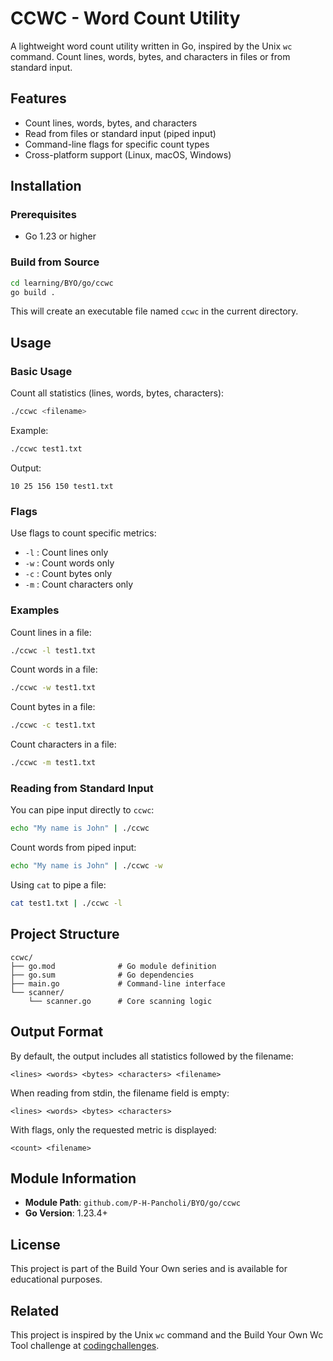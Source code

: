 # CCWC - Word Count Utility

A lightweight word count utility written in Go, inspired by the Unix `wc` command. Count lines, words, bytes, and characters in files or from standard input.

## Features

- Count lines, words, bytes, and characters
- Read from files or standard input (piped input)
- Command-line flags for specific count types
- Cross-platform support (Linux, macOS, Windows)

## Installation

### Prerequisites

- Go 1.23 or higher

### Build from Source

```bash
cd learning/BYO/go/ccwc
go build .
```

This will create an executable file named `ccwc` in the current directory.

## Usage

### Basic Usage

Count all statistics (lines, words, bytes, characters):

```bash
./ccwc <filename>
```

Example:
```bash
./ccwc test1.txt
```

Output:
```
10 25 156 150 test1.txt
```

### Flags

Use flags to count specific metrics:

- `-l` : Count lines only
- `-w` : Count words only
- `-c` : Count bytes only
- `-m` : Count characters only

### Examples

Count lines in a file:
```bash
./ccwc -l test1.txt
```

Count words in a file:
```bash
./ccwc -w test1.txt
```

Count bytes in a file:
```bash
./ccwc -c test1.txt
```

Count characters in a file:
```bash
./ccwc -m test1.txt
```

### Reading from Standard Input

You can pipe input directly to `ccwc`:

```bash
echo "My name is John" | ./ccwc
```

Count words from piped input:
```bash
echo "My name is John" | ./ccwc -w
```

Using `cat` to pipe a file:
```bash
cat test1.txt | ./ccwc -l
```

## Project Structure

```
ccwc/
├── go.mod              # Go module definition
├── go.sum              # Go dependencies
├── main.go             # Command-line interface
└── scanner/
    └── scanner.go      # Core scanning logic
```

## Output Format

By default, the output includes all statistics followed by the filename:

```
<lines> <words> <bytes> <characters> <filename>
```

When reading from stdin, the filename field is empty:

```
<lines> <words> <bytes> <characters>
```

With flags, only the requested metric is displayed:

```
<count> <filename>
```

## Module Information

- **Module Path**: `github.com/P-H-Pancholi/BYO/go/ccwc`
- **Go Version**: 1.23.4+

## License

This project is part of the Build Your Own series and is available for educational purposes.

## Related

This project is inspired by the Unix `wc` command and the Build Your Own Wc Tool challenge at [codingchallenges](https://codingchallenges.fyi/).